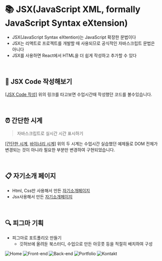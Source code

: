 # :books: JSX(JavaScript XML, formally JavaScript Syntax eXtension)
* JSX(JavaScript Syntax eXtention)는 JavaScript 확장한 문법이다
* JSX는 리액트로 프로젝트를 개발할 때 사용되므로 공식적인 자바스크립트 문법은 아니다
* JSX를 사용하면 React에서 HTML을 더 쉽게 작성하고 추가할 수 있다
 
<br>

## :pencil: JSX Code 작성해보기
<a href="https://kim-do-kyun.github.io/React/0329/수업내용/book/build/">[JSX Code 작성]</a> 
위의 링크를 타고보면 수업시간때 작성했던 코드를 볼수있습니다.

<br>

## :alarm_clock: 간단한 시계
> 자바스크립트로 실시간 시간 표시하기

<a href="https://kim-do-kyun.github.io/React/0329/수업내용/clock2.html">[간단한 시계</a>, <a href="https://kim-do-kyun.github.io/React/0329/수업내용/binary.html">바이너리 시계]</a>
위의 두 시계는 수업시간 실습했던 예제들로 DOM 전체가 변경되는 것이 아니라 필요한 부분만 변경하여 구현되었습니다.

<br>

## :clipboard: 자기소개 페이지
* Html, Css만 사용해서 만든 <a href="https://kim-do-kyun.github.io/React/0329/profile.html">자기소개페이지</a> 
* Jsx사용해서 만든 <a href="https://kim-do-kyun.github.io/React/0329/자기소개페이지/build/">자기소개페이지</a>

<br>

## :mag: 피그마 기획
* 피그마로 포트폴리오 만들기
  * 깃허브에 올려둔 북스터디, 수업으로 만든 아웃풋 등을 적절히 배치하여 구성

![Home](https://github.com/kim-do-kyun/React/assets/70315428/4e98d867-e35e-4b7b-9645-967ca31bba95)
![Front-end](https://github.com/kim-do-kyun/React/assets/70315428/f56e3bb9-f57d-4314-be2d-fb3d27deb1d1)
![Back-end](https://github.com/kim-do-kyun/React/assets/70315428/075cee8b-7915-425d-836e-e18ce548eea1)
![Portfolio](https://github.com/kim-do-kyun/React/assets/70315428/d87ad21f-cac9-4d85-9421-5b29c474a6ca)
![Kontakt](https://github.com/kim-do-kyun/React/assets/70315428/7d06aafd-8166-49fc-b770-d685f502a042)
